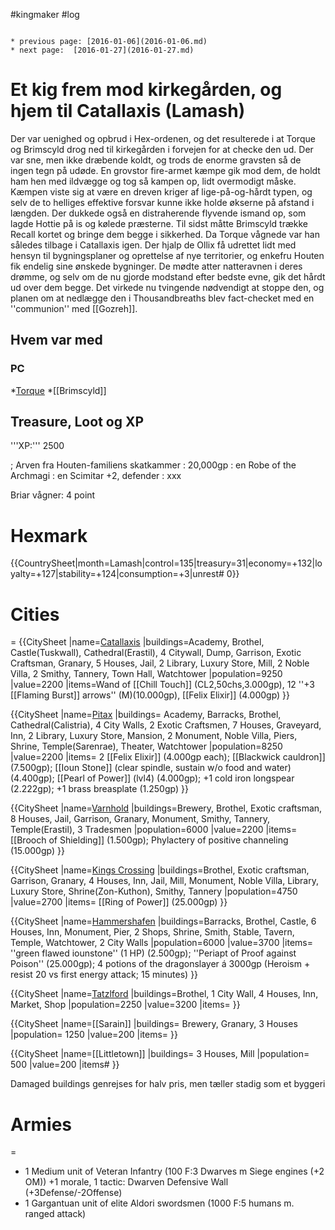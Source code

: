 #kingmaker #log

```ad-info

* previous page: [2016-01-06](2016-01-06.md)
* next page:  [2016-01-27](2016-01-27.md) 
```

# Et kig frem mod kirkegården, og hjem til Catallaxis (Lamash)  
Der var uenighed og opbrud i Hex-ordenen, og det resulterede i at Torque og Brimscyld drog ned til kirkegården i forvejen for at checke den ud. Der var sne, men ikke dræbende koldt, og trods de enorme gravsten så de ingen tegn på udøde. En grovstor fire-armet kæmpe gik mod dem, de holdt ham hen med ildvægge og tog så kampen op, lidt overmodigt måske. Kæmpen viste sig at være en dreven kriger af lige-på-og-hårdt typen, og selv de to helliges effektive forsvar kunne ikke holde økserne på afstand i længden. Der dukkede også en distraherende flyvende ismand op, som lagde Hottie på is og kølede præsterne. Til sidst måtte Brimscyld trække Recall kortet og bringe dem begge i sikkerhed. Da Torque vågnede var han således tilbage i Catallaxis igen. Der hjalp de Ollix få udrettet lidt med hensyn til bygningsplaner og oprettelse af nye territorier, og enkefru Houten fik endelig sine ønskede bygninger. De mødte atter natteravnen i deres drømme, og selv om de nu gjorde modstand efter bedste evne, gik det hårdt ud over dem begge. Det virkede nu tvingende nødvendigt at stoppe den, og planen om at nedlægge den i Thousandbreaths blev fact-checket med en ''communion'' med [[Gozreh]].  
## Hvem var med 
### PC 
 
*[Torque](Torque%20Firebrand.md)
*[[Brimscyld]]
## Treasure, Loot og XP 
'''XP:''' 2500
; Arven fra Houten-familiens skatkammer
: 20,000gp
: en Robe of the Archmagi
: en Scimitar +2, defender
: xxx
Briar vågner: 4 point
# Hexmark  
{{CountrySheet|month=Lamash|control=135|treasury=31|economy=+132|loyalty=+127|stability=+124|consumption=+3|unrest# 0}} 
            
 
# Cities  
=
{{CitySheet
|name=[Catallaxis](Catallaxis.md)
|buildings=Academy, Brothel, Castle(Tuskwall), Cathedral(Erastil), 4 Citywall, Dump, Garrison, Exotic Craftsman, Granary, 5 Houses, Jail, 2 Library, Luxury Store, Mill, 2 Noble Villa, 2 Smithy, Tannery, Town Hall, Watchtower
|population=9250
|value=2200
|items=Wand of [[Chill Touch]] (CL2,50chs,3.000gp), 12 ''+3 [[Flaming Burst]] arrows'' (M)(10.000gp), [[Felix Elixir]] (4.000gp)
}}
{{CitySheet
|name=[Pitax](Pitax.md)
|buildings= Academy, Barracks, Brothel, Cathedral(Calistria), 4 City Walls, 2 Exotic Craftsmen, 7 Houses, Graveyard, Inn, 2 Library, Luxury Store, Mansion, 2 Monument, Noble Villa, Piers, Shrine, Temple(Sarenrae), Theater, Watchtower
|population=8250
|value=2200
|items= 2 [[Felix Elixir]] (4.000gp each); [[Blackwick cauldron]] (7.500gp); [[Ioun Stone]] (clear spindle, sustain w/o food and water) (4.400gp); [[Pearl of Power]] (lvl4) (4.000gp); +1 cold iron longspear (2.222gp); +1 brass breasplate (1.250gp)
}}
{{CitySheet
|name=[Varnhold](Varnhold.md)
|buildings=Brewery, Brothel, Exotic craftsman, 8 Houses, Jail, Garrison, Granary, Monument, Smithy, Tannery, Temple(Erastil), 3 Tradesmen
|population=6000
|value=2200
|items=[[Brooch of Shielding]] (1.500gp); Phylactery of positive channeling (15.000gp)
}}
{{CitySheet
|name=[Kings Crossing](Kings%20Crossing.md)
|buildings=Brothel, Exotic craftsman, Garrison, Granary, 4 Houses, Inn, Jail, Mill, Monument, Noble Villa, Library, Luxury Store, Shrine(Zon-Kuthon), Smithy, Tannery 
|population=4750
|value=2700
|items= [[Ring of Power]] (25.000gp)
}}
{{CitySheet
|name=[Hammershafen](Hammershafen.md)
|buildings=Barracks, Brothel, Castle, 6 Houses, Inn, Monument, Pier, 2 Shops, Shrine, Smith, Stable, Tavern, Temple, Watchtower, 2 City Walls
|population=6000
|value=3700
|items= ''green flawed iounstone'' (1 HP) (2.500gp); ''Periapt of Proof against Poison'' (25.000gp); 4 potions of the dragonslayer á 3000gp (Heroism + resist 20 vs first energy attack; 15 minutes)
}}
{{CitySheet
|name=[Tatzlford](Tatzlford.md)
|buildings=Brothel, 1 City Wall, 4 Houses, Inn, Market, Shop
|population=2250
|value=3200
|items=
}}
{{CitySheet
|name=[[Sarain]]
|buildings= Brewery, Granary, 3 Houses
|population= 1250
|value=200
|items=
}}
{{CitySheet
|name=[[Littletown]]
|buildings= 3 Houses, Mill
|population= 500
|value=200
|items# }}
Damaged buildings genrejses for halv pris, men tæller stadig som et byggeri
 
# Armies 
=
* 1 Medium unit of Veteran Infantry (100 F:3 Dwarves m Siege engines (+2 OM)) +1 morale, 1 tactic: Dwarven Defensive Wall (+3Defense/-2Offense)
* 1 Gargantuan unit of elite Aldori swordsmen (1000 F:5 humans m. ranged attack)
